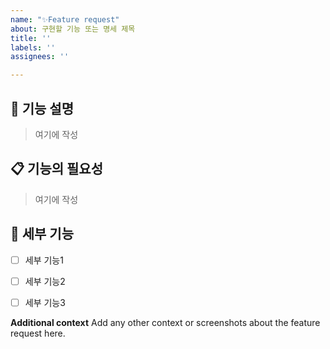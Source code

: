```yaml
---
name: "✨Feature request"
about: 구현할 기능 또는 명세 제목
title: ''
labels: ''
assignees: ''

---
```


## 🌟 기능 설명
<!-- 제안하려는 기능에 대해 설명해 주세요. -->

> 여기에 작성

## 📋 기능의 필요성
<!-- 기능의 필요성이나 이를 통해 해결하려는 문제를 설명해주세요. -->
<!-- 예: 현재 파일 업로드가 복잡하여 사용자 편의성이 떨어집니다. -->

> 여기에 작성

## 🎯 세부 기능
<!-- 어떤 세부 기능을 구현할 것인지 설명해 주세요. -->

- [ ] 세부 기능1
- [ ] 세부 기능2
- [ ] 세부 기능3


**Additional context**
Add any other context or screenshots about the feature request here.
